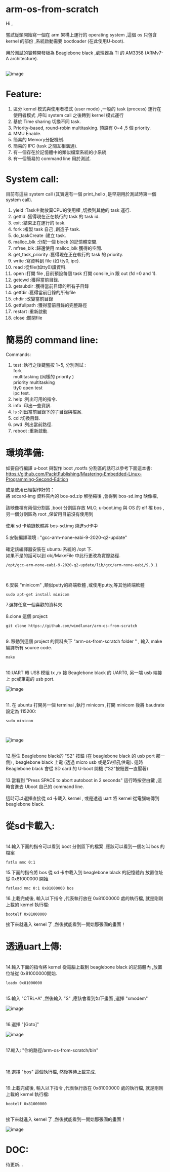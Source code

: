 # arm-os-from-scratch

Hi ,<br><br>
嘗試從頭開始寫一個在 arm 架構上運行的 operating system ,這個 os 只包含 kernel 的部份 ,系統啟動需要 bootloader (在此使用U-boot).
<br><br>
用於測試的實體開發板為 Beaglebone black ,處理器為 TI 的 AM3358 (ARMv7-A architecture).
<br><br>

![image](https://github.com/windlunar/arm-os-from-scratch/blob/master/pictures/logo.png)

Feature:
=
1. 區分 kernel 模式與使用者模式 (user mode) ,一般的 task (process) 運行在使用者模式 ,呼叫 system call 之後轉到 kernel 模式運行<br>
2. 基於 Time sharing 切換不同 task.<br>
3. Priority-based, round-robin multitasking. 預設有 0~4 ,5 個 priority.<br>
4. MMU Enable.<br>
5. 簡易的 Memory分配機制.<br>
6. 簡易的 IPC (task 之間互相溝通).<br>
7. 有一個存在於記憶體中的類似檔案系統的小系統<br>
8. 有一個簡易的 command line 用於測試.<br>

System call:
=

目前有這些 system call (其實還有一個 print_hello ,是早期用於測試時第一個 system call).<br>

1. yield :Task主動放棄CPU的使用權 ,切換到其他的 task 運行.<br>
2. gettid :獲得現在正在執行的 task 的 task id.<br>
3. exit :結束正在運行的 task.<br>
4. fork :複製 task 自己 ,創造子 task.<br>
5. do_taskCreate :建立 task.<br>
6. malloc_blk :分配一個 block 的記憶體空間.<br>
7. mfree_blk :歸還使用 malloc_blk 獲得的空間.<br>
8. get_task_priority :獲得現在正在執行的 task 的 priority.<br>
9. write :寫資料到 file (如 tty0, ipc).<br>
10. read :從file(如tty0)讀資料.<br>
11. open :打開 file ,目前預設每個 task 打開 consile_in 跟 out (fd =0 and 1).<br>
12. getcwd :獲得當前目錄.<br>
13. getsubdir :獲得當前目錄的所有子目錄<br>
14. getfdir :獲得當前目錄的所有file<br>
15. chdir :改變當前目錄<br>
16. getfullpath :獲得當前目錄的完整路徑<br>
17. restart :重新啟動<br>
18. close :關閉file<br>

簡易的 command line:
=

Commands:
<br>

1. test :執行之後鍵盤按 1~5, 分別測試 :<br>
	fork<br>
	multitasking (同樣的 priority )<br>
	priority multitasking<br>
	tty0 open test<br>
	ipc test.<br>
2. help :列出可用的指令.<br>
3. info :印出一些資訊.<br>
4. ls :列出當前目錄下的子目錄與檔案.<br>
5. cd :切換目錄.<br>
6. pwd :列出當前路徑.<br>
7. reboot :重新啟動.<br>


環境準備:
=

如要自行編譯 u-boot 與製作 boot ,rootfs 分割區的話可以參考下面這本書:
<br>
https://github.com/PacktPublishing/Mastering-Embedded-Linux-Programming-Second-Edition


或是使用已經製作好的：
<br>
將 sdcard-img 資料夾內的 bos-sd.zip 解壓縮後 ,會得到 bos-sd.img 映像檔,
<br>
<br>
該映像檔有兩個分割區 ,boot 分割區存放 MLO, u-boot.img 與 OS 的 elf 檔 bos ,另一個分割區為 root ,保留用目前沒有使用到
<br>
<br>
使用 sd 卡燒錄軟體將 bos-sd.img 燒進sd卡中
<br>
<br>
5.安裝編譯環境 : "gcc-arm-none-eabi-9-2020-q2-update" 
<br><br>
確定該編譯器安裝在 ubuntu 系統的 /opt 下.<br> 
如果不是的話可以到 obj/MakeFile 中此行更改為實際路徑.<br>

	/opt/gcc-arm-none-eabi-9-2020-q2-update/lib/gcc/arm-none-eabi/9.3.1
<br>

6.安裝 "minicom" ,類似putty的終端軟體 ,或使用putty,等其他終端軟體

	sudo apt-get install minicom


7.選擇任意一個喜歡的資料夾.<br><br>
8.clone 這個 project:

	git clone https://github.com/windlunar/arm-os-from-scratch

<br>
9. 移動到這個 project 的資料夾下 "arm-os-from-scratch folder " , 輸入 make 編譯所有 source code.

	make
<br>
10.UART 轉 USB 模組 tx ,rx 接 Beaglebone black 的 UART0, 另一端 usb 端接上 pc或筆電的 usb port.
<br>

![image](https://github.com/windlunar/arm-os-from-scratch/blob/master/pictures/uart0.png)

<br>
11. 在 ubuntu 打開另一個 terminal ,執行 minicom ,打開 minicom 後將 baudrate 設定為 115200:

	sudo minicom
<br>

![image](https://github.com/windlunar/arm-os-from-scratch/blob/master/pictures/minicom.png)

<br>        
12.壓住 Beaglebone black的 "S2" 按鈕 (在 beaglebone black 的 usb port 那一側) , beaglebone black 上電 (透過 micro usb 或是5V插孔供電). 這時 Beaglebone black 會從 SD card 的 U-boot 開機 ("S2"按鈕要一直壓著)<br>

<br>
13.當看到 "Press SPACE to abort autoboot in 2 seconds" 這行時按空白鍵 ,這時會進去 Uboot 自己的 command line.<br>
<br>
這時可以選擇直接從 sd 卡載入 kernel , 或是透過 uart 將 kernel 從電腦端傳到 beaglebone black.


從sd卡載入:
=

<br>
14.輸入下面的指令可以看到 boot 分割區下的檔案 ,應該可以看到一個名叫 bos 的檔案

	fatls mmc 0:1 


15.下面的指令將 bos 從 sd 卡中載入到 beaglebone black 的記憶體內 放置位址從 0x81000000 開始.

	fatload mmc 0:1 0x81000000 bos


16.上載完成後, 輸入以下指令 ,代表執行放在 0x81000000 處的執行檔, 就是剛剛上載的 kernel 執行檔:

	bootelf 0x81000000

接下來就進入 kernel 了 ,然後就能看到一開始那張圖的畫面！
<br>



透過uart上傳:
=

<br>
14.輸入下面的指令將 kernel 從電腦上載到 beaglebone black 的記憶體內 ,放置位址從 0x81000000開始.

	loadx 0x81000000

<br>
15.輸入 "CTRL+A" ,然後輸入 "S" ,應該會看到如下畫面 ,選擇 "xmodem"

![image](https://github.com/windlunar/arm-os-from-scratch/blob/master/pictures/choose_xmodem.png)


<br>
16.選擇 "[Goto]"
<br>

![image](https://github.com/windlunar/arm-os-from-scratch/blob/master/pictures/goto.png)

<br>
17.輸入: "你的路徑/arm-os-from-scratch/bin"

<br><br>
18.選擇 "bos" 這個執行檔, 然後等待上載完成.

<br>
19.上載完成後, 輸入以下指令 ,代表執行放在 0x81000000 處的執行檔, 就是剛剛上載的 kernel 執行檔:

	bootelf 0x81000000


<br>
接下來就進入 kernel 了 ,然後就能看到一開始那張圖的畫面！


![image](https://github.com/windlunar/arm-os-from-scratch/blob/master/pictures/bbb.jpg)


DOC:
=

待更新...